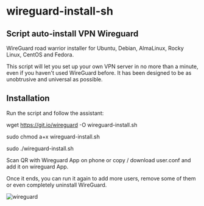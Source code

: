 # wireguard-install-sh
## Script auto-install VPN Wireguard

WireGuard road warrior installer for Ubuntu, Debian, AlmaLinux, Rocky Linux, CentOS and Fedora.

This script will let you set up your own VPN server in no more than a minute, even if you haven't used WireGuard before. It has been designed to be as unobtrusive and universal as possible.

## Installation

Run the script and follow the assistant:

wget https://git.io/wireguard -O wireguard-install.sh 

sudo chmod a+x wireguard-install.sh

sudo ./wireguard-install.sh

Scan QR with Wireguard App on phone or copy / download user.conf and add it on wireguard App.

Once it ends, you can run it again to add more users, remove some of them or even completely uninstall WireGuard.

![wireguard](https://github.com/JLalib/wireguard-install-sh/assets/57844755/8720cc6b-fd3b-428c-a26f-0b3d3fd7ea2b)
